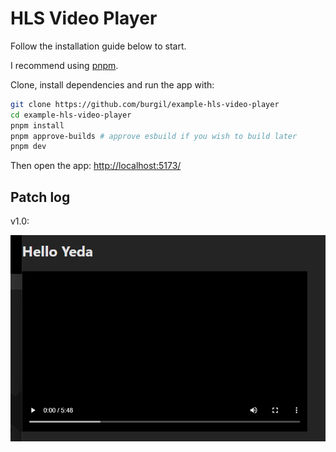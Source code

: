 # HLS Video Player

Follow the installation guide below to start.

I recommend using [pnpm](https://pnpm.io/).

Clone, install dependencies and run the app with:

```bash
git clone https://github.com/burgil/example-hls-video-player
cd example-hls-video-player
pnpm install
pnpm approve-builds # approve esbuild if you wish to build later
pnpm dev
```

Then open the app: <http://localhost:5173/>

## Patch log

v1.0:

![v1](v1.png)
